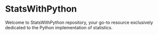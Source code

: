 # StatsWithPython
Welcome to StatsWithPython repository, your go-to resource exclusively dedicated to the Python implementation of statistics.
